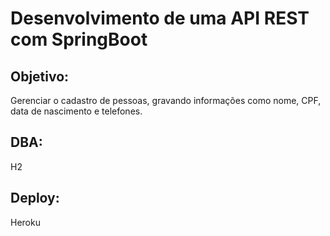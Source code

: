 <h1>Desenvolvimento de uma API REST com SpringBoot</h1>

<h2>Objetivo:</h2> Gerenciar o cadastro de pessoas, gravando informações como nome, CPF, data de nascimento e telefones.
<h2>DBA:</h2> H2
<h2>Deploy:</h2> Heroku
